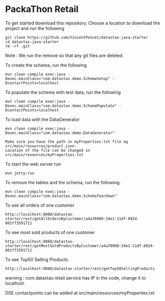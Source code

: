 PackaThon Retail
========================

To get started download this repository. Choose a location to download the project and run the following
```
git clone https://github.com/VincentPoncet/datastax-java-starter
cd datastax-java-starter
rm -rf .git
```
Note : We run the remove so that any git files are deleted.



To create the schema, run the following

	mvn clean compile exec:java -Dexec.mainClass="com.datastax.demo.SchemaSetup" -DcontactPoints=localhost

To populate the schema with test data, run the following

	mvn clean compile exec:java -Dexec.mainClass="com.datastax.demo.SchemaPopulate" -DcontactPoints=localhost
	
	
To load data with the DataGenerator
	
	mvn clean compile exec:java -Dexec.mainClass="com.datastax.demo.DataGenerator"
	
	Make sure you have the path in myProperties.txt file eg src/main/resources/product.json.
	Location of the file can be changed in src/main/resources/myProperties.txt

	
To start the web server run 

	mvn jetty:run


To remove the tables and the schema, run the following.

    mvn clean compile exec:java -Dexec.mainClass="com.datastax.demo.SchemaTeardown"

To see all orders of one customer

	http://localhost:8080/datastax-starter/rest/getAllOrdersByCustomer/a4a70900-24e1-11df-8924-001ff3591711

To see most sold products of one customer

    http://localhost:8080/datastax-starter/rest/getMostSoldProductsByCustomer/a4a70900-24e1-11df-8924-001ff3591711

To see Top50 Selling Products

    http://localhost:8080/datastax-starter/rest/getTop50SellingProducts


warning : com.datastax.retail.service has IP in the code, change it to localhost.

DSE contactpoints can be added at src/main/resources/myProperties.txt





    
    
